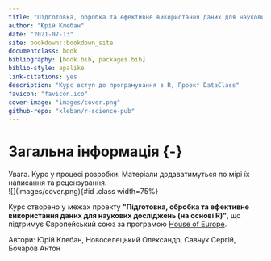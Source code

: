 ```yaml
--- 
title: "Підготовка, обробка та ефективне використання даних для наукових досліджень"
author: "Юрій Клебан"
date: "2021-07-13"
site: bookdown::bookdown_site
documentclass: book
bibliography: [book.bib, packages.bib]
biblio-style: apalike
link-citations: yes
description: "Курс вступ до програмування в R, Проект DataClass"
favicon: "favicon.ico"
cover-image: "images/cover.png"
github-repo: "kleban/r-science-pub"
---
```


# Загальна інформація {-}

<div class="alert alert-danger">
<i class="far fa-bell fa-alert fa-2x"></i>
Увага. Курс у процесі розробки. Матеріали додаватимуться по мірі їх написання та рецензування.
</div>

<div class="text-center">
![](images/cover.png){#id .class width=75%}
</div>

Курс створено у межах проекту <strong>"Підготовка, обробка та ефективне використання даних для наукових досліджень (на основі R)"</strong>, що підтримує Європейський союз за програмою [House of Europe](https://houseofeurope.org.ua/).

Автори: Юрій Клебан, Новоселецький Олександр, Савчук Сергій, Бочаров Антон
